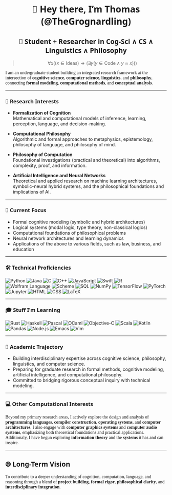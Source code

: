 <h1 align="center" style="font-family: 'Fira Sans', 'Segoe UI', sans-serif;"><b>
👋 Hey there, I’m Thomas (@TheGrognardling)
</b></h1>

<h2 align="center" style="font-family: 'Fira Sans', 'Segoe UI', sans-serif;">🚀 Student + Researcher in Cog-Sci ∧ CS ∧ Linguistics ∧ Philosophy</h2>

> $$\displaystyle \forall x \left( (x \in \text{Ideas}) \rightarrow (\exists y (y \in \text{Code} \land y \approx x)) \right)$$

<p style="font-family: 'Merriweather', serif;">
I am an undergraduate student building an integrated research framework at the intersection of <b>cognitive science</b>, <b>computer science</b>, <b>linguistics</b>, and <b>philosophy</b>, connecting <b>formal modeling</b>, <b>computational methods</b>, and <b>conceptual analysis</b>.
</p>

---

<h3 style="font-family: 'Fira Sans', 'Segoe UI', sans-serif;">🧠 Research Interests</h3>

- **Formalization of Cognition**  
  Mathematical and computational models of inference, learning, perception, language, and decision-making.

- **Computational Philosophy**  
  Algorithmic and formal approaches to metaphysics, epistemology, philosophy of language, and philosophy of mind.

- **Philosophy of Computation**  
  Foundational investigations (practical and theoretical) into algorithms, complexity, proof, and information.

- **Artificial Intelligence and Neural Networks**  
  Theoretical and applied research on machine learning architectures, symbolic-neural hybrid systems, and the philosophical foundations and implications of AI.

---

<h3 style="font-family: 'Fira Sans', 'Segoe UI', sans-serif;">🔬 Current Focus</h3>

- Formal cognitive modeling (symbolic and hybrid architectures)  
- Logical systems (modal logic, type theory, non-classical logics)  
- Computational foundations of philosophical problems  
- Neural network architectures and learning dynamics
- Applications of the above to various fields, such as law, business, and education

---

<h3 style="font-family: 'Fira Sans', 'Segoe UI', sans-serif;">🛠 Technical Proficiencies</h3>

![Python](https://img.shields.io/badge/Python-3776AB?style=flat-square&logo=python&logoColor=white)
![Java](https://img.shields.io/badge/Java-007396?style=flat-square&logo=openjdk&logoColor=white)
![C](https://img.shields.io/badge/C-A8B9CC?style=flat-square&logo=c&logoColor=white)
![C++](https://img.shields.io/badge/C++-00599C?style=flat-square&logo=c%2B%2B&logoColor=white)
![JavaScript](https://img.shields.io/badge/JavaScript-323330?style=flat-square&logo=javascript&logoColor=F7DF1E)
![Swift](https://img.shields.io/badge/Swift-FA7343?style=flat-square&logo=swift&logoColor=white)
![R](https://img.shields.io/badge/R-276DC3?style=flat-square&logo=r&logoColor=white)
![Wolfram Language](https://img.shields.io/badge/Wolfram_Language-DD1100?style=flat-square&logoColor=white)
![Scheme](https://img.shields.io/badge/Scheme-9F1D20?style=flat-square&logoColor=white)
![SQL](https://img.shields.io/badge/SQL-4479A1?style=flat-square&logo=postgresql&logoColor=white)
![NumPy](https://img.shields.io/badge/NumPy-013243?style=flat-square&logo=numpy&logoColor=white)
![TensorFlow](https://img.shields.io/badge/TensorFlow-FF6F00?style=flat-square&logo=tensorflow&logoColor=white)
![PyTorch](https://img.shields.io/badge/PyTorch-EE4C2C?style=flat-square&logo=pytorch&logoColor=white)
![Jupyter](https://img.shields.io/badge/Jupyter-F37626?style=flat-square&logo=jupyter&logoColor=white)
![HTML](https://img.shields.io/badge/HTML-E34F26?style=flat-square&logo=html5&logoColor=white)
![CSS](https://img.shields.io/badge/CSS-1572B6?style=flat-square&logo=css3&logoColor=white)
![LaTeX](https://img.shields.io/badge/LaTeX-008080?style=flat-square&logo=latex&logoColor=white)

---

<h3 style="font-family: 'Fira Sans', 'Segoe UI', sans-serif;">🎓 Stuff I'm Learning</h3>

![Rust](https://img.shields.io/badge/Rust-1c1c1c?style=flat-square&logo=rust&logoColor=white)
![Haskell](https://img.shields.io/badge/Haskell-5D4F85?style=flat-square&logo=haskell&logoColor=white)
![Pascal](https://img.shields.io/badge/Pascal-002F6C?style=flat-square&logoColor=white)
![OCaml](https://img.shields.io/badge/OCaml-EC6813?style=flat-square&logo=ocaml&logoColor=white)
![Objective-C](https://img.shields.io/badge/Objective--C-438EFF?style=flat-square&logo=apple&logoColor=white)
![Scala](https://img.shields.io/badge/Scala-DC322F?style=flat-square&logo=scala&logoColor=white) 
![Kotlin](https://img.shields.io/badge/Kotlin-0095D5?style=flat-square&logo=kotlin&logoColor=white)
![Pandas](https://img.shields.io/badge/Pandas-150458?style=flat-square&logo=pandas&logoColor=white)
![Node.js](https://img.shields.io/badge/Node.js-339933?style=flat-square&logo=nodedotjs&logoColor=white)
![Emacs](https://img.shields.io/badge/Emacs-7F5AB6?style=flat-square&logo=gnuemacs&logoColor=white)
![Vim](https://img.shields.io/badge/Vim-019733?style=flat-square&logo=vim&logoColor=white)

---

<h3 style="font-family: 'Fira Sans', 'Segoe UI', sans-serif;">🌱 Academic Trajectory</h3>

- Building interdisciplinary expertise across cognitive science, philosophy, linguistics, and computer science.
- Preparing for graduate research in formal methods, cognitive modeling, artificial intelligence, and computational philosophy.
- Committed to bridging rigorous conceptual inquiry with technical modeling.

---

<h3 style="font-family: 'Fira Sans', 'Segoe UI', sans-serif;">💻 Other Computational Interests</h3>

<p style="font-family: 'Merriweather', serif;">
Beyond my primary research areas, I actively explore the design and analysis of <b>programming languages</b>, <b>compiler construction</b>, <b>operating systems</b>, and <b>computer architectures</b>. I also engage with <b>computer graphics systems</b> and <b>computer audio systems</b>, emphasizing both theoretical foundations and practical applications. Additionaly, I have begun exploring <b>information theory</b> and the <b>systems</b> it has and can inspire.
</p>

---

<h2 style="font-family: 'Fira Sans', 'Segoe UI', sans-serif;">🌐 Long-Term Vision</h2>

<p style="font-family: 'Merriweather', serif;">
To contribute to a deeper understanding of cognition, computation, language, and reasoning through a blend of <b>project building</b>, <b>formal rigor</b>, <b>philosophical clarity</b>, and <b>interdisciplinary integration</b>.
</p>
